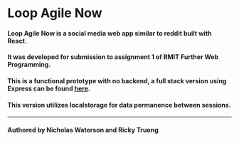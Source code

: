 # Loop Agile Now
#### Loop Agile Now is a social media web app similar to reddit built with React.
#### It was developed for submission to assignment 1 of RMIT Further Web Programming.
#### This is a functional prototype with no backend, a full stack version using Express can be found [here](https://github.com/Nick-jw/LAN-Full-Stack-Demo).
#### This version utilizes localstorage for data permanence between sessions.
___


#### Authored by Nicholas Waterson and Ricky Truong
